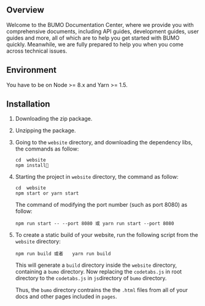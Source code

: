 ## Overview

Welcome to the BUMO Documentation Center, where we provide you with comprehensive documents, including API guides, development guides, user guides and more, all of which are to help you get started with BUMO quickly. Meanwhile, we are fully prepared to help you when you come across technical issues.



## Environment

You have to be on Node >= 8.x and Yarn >= 1.5.



## Installation

1. Downloading the zip package.

1. Unzipping the package.

1. Going to the `website` directory, and downloading the dependency libs, the commands as follow:
   ```shell
   cd  website
   npm install
   ```

1. Starting the project in `website` directory, the command as follow:
   ```shell
   cd  website
   npm start or yarn start
   ```

   The command of modifying the port number (such as port 8080) as follow:
   ```shell
   npm run start -- --port 8080 或 yarn run start --port 8080
   ```

1. To create a static build of your website, run the following script from the `website` directory:

   ```shell
   npm run build 或者　　yarn run build
   ```

   This will generate a `build` directory inside the `website` directory, containing a `bumo` directory.  Now replacing the `codetabs.js` in root directory to the `codetabs.js` in `js`directory of `bumo` directory.

   Thus,  the `bumo` directory contrains the the `.html` files from all of your docs and other pages included in `pages`.

